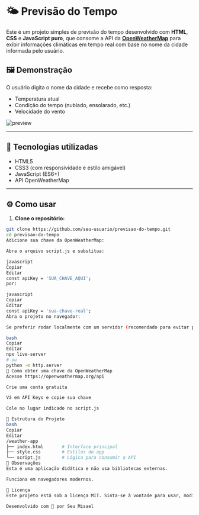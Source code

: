 # 🌤️ Previsão do Tempo

Este é um projeto simples de previsão do tempo desenvolvido com **HTML**, **CSS** e **JavaScript puro**, que consome a API da **[OpenWeatherMap](https://openweathermap.org/api)** para exibir informações climáticas em tempo real com base no nome da cidade informada pelo usuário.

## 🖼️ Demonstração

O usuário digita o nome da cidade e recebe como resposta:

- Temperatura atual
- Condição do tempo (nublado, ensolarado, etc.)
- Velocidade do vento

![preview](https://via.placeholder.com/600x300.png?text=Weather+App+Preview)

---

## 🚀 Tecnologias utilizadas

- HTML5
- CSS3 (com responsividade e estilo amigável)
- JavaScript (ES6+)
- API OpenWeatherMap

---

## ⚙️ Como usar

1. **Clone o repositório:**

```bash
git clone https://github.com/seu-usuario/previsao-do-tempo.git
cd previsao-do-tempo
Adicione sua chave da OpenWeatherMap:

Abra o arquivo script.js e substitua:

javascript
Copiar
Editar
const apiKey = 'SUA_CHAVE_AQUI';
por:

javascript
Copiar
Editar
const apiKey = 'sua-chave-real';
Abra o projeto no navegador:

Se preferir rodar localmente com um servidor (recomendado para evitar problemas de CORS):

bash
Copiar
Editar
npx live-server
# ou
python -m http.server
🔑 Como obter uma chave da OpenWeatherMap
Acesse https://openweathermap.org/api

Crie uma conta gratuita

Vá em API Keys e copie sua chave

Cole no lugar indicado no script.js

📁 Estrutura do Projeto
bash
Copiar
Editar
/weather-app
├── index.html       # Interface principal
├── style.css        # Estilos do app
└── script.js        # Lógica para consumir a API
📌 Observações
Esta é uma aplicação didática e não usa bibliotecas externas.

Funciona em navegadores modernos.

📝 Licença
Este projeto está sob a licença MIT. Sinta-se à vontade para usar, modificar e compartilhar.

Desenvolvido com 💙 por Seu Misael
